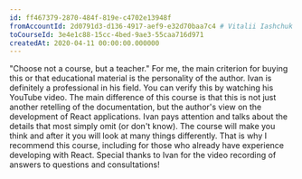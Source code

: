 ```yaml
---
id: ff467379-2870-484f-819e-c4702e13948f	
fromAccountId: 2d0791d3-d136-4917-aef9-e32d70baa7c4	# Vitalii Iashchuk
toCourseId: 3e4e1c88-15cc-4bed-9ae3-55caa716d971
createdAt: 2020-04-11 00:00:00.000000
---
```


"Choose not a course, but a teacher." For me, the main criterion for buying this or that educational 
material is the personality of the author. Ivan is definitely a professional in his field.
You can verify this by watching his YouTube video. The main difference of this course is that this
is not just another retelling of the documentation, but the author's view on the development 
of React applications. Ivan pays attention and talks about the details that most simply omit (or don't know). 
The course will make you think and after it you will look at many things differently. That is why 
I recommend this course, including for those who already have experience developing with React. 
Special thanks to Ivan for the video recording of answers to questions and consultations!
